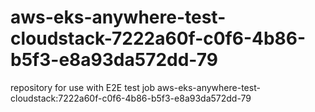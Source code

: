 # aws-eks-anywhere-test-cloudstack-7222a60f-c0f6-4b86-b5f3-e8a93da572dd-79
repository for use with E2E test job aws-eks-anywhere-test-cloudstack:7222a60f-c0f6-4b86-b5f3-e8a93da572dd-79
